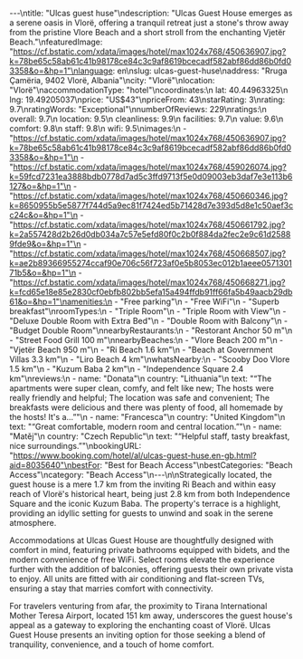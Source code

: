 ---\ntitle: "Ulcas guest huse"\ndescription: "Ulcas Guest House emerges as a serene oasis in Vlorë, offering a tranquil retreat just a stone's throw away from the pristine Vlore Beach and a short stroll from the enchanting Vjetër Beach."\nfeaturedImage: "https://cf.bstatic.com/xdata/images/hotel/max1024x768/450636907.jpg?k=78be65c58ab61c41b98178ce84c3c9af8619bcecadf582abf86dd86b0fd03358&o=&hp=1"\nlanguage: en\nslug: ulcas-guest-huse\naddress: "Rruga Çamëria, 9402 Vlorë, Albania"\ncity: "Vlorë"\nlocation: "Vlorë"\naccommodationType: "hotel"\ncoordinates:\n  lat: 40.44963325\n  lng: 19.49205037\nprice: "US$43"\npriceFrom: 43\nstarRating: 3\nrating: 9.7\nratingWords: "Exceptional"\nnumberOfReviews: 229\nratings:\n  overall: 9.7\n  location: 9.5\n  cleanliness: 9.9\n  facilities: 9.7\n  value: 9.6\n  comfort: 9.8\n  staff: 9.8\n  wifi: 9.5\nimages:\n  - "https://cf.bstatic.com/xdata/images/hotel/max1024x768/450636907.jpg?k=78be65c58ab61c41b98178ce84c3c9af8619bcecadf582abf86dd86b0fd03358&o=&hp=1"\n  - "https://cf.bstatic.com/xdata/images/hotel/max1024x768/459026074.jpg?k=59fcd7231ea3888bdb0778d7ad5c3ffd9713f5e0d09003eb3daf7e3e113b6127&o=&hp=1"\n  - "https://cf.bstatic.com/xdata/images/hotel/max1024x768/450660346.jpg?k=8650955b5e5877f744d5a9ec81f7424ed5b71428d7e393d5d8e1c50aef3cc24c&o=&hp=1"\n  - "https://cf.bstatic.com/xdata/images/hotel/max1024x768/450661792.jpg?k=2a557428d2b26d0db034a7c57e5efd80f0c2b0f884da2fec2e9c61d25889fde9&o=&hp=1"\n  - "https://cf.bstatic.com/xdata/images/hotel/max1024x768/450668507.jpg?k=ae2b89366955274ccaf90e706c56f723af0e5b8053ec012b1aeee057130171b5&o=&hp=1"\n  - "https://cf.bstatic.com/xdata/images/hotel/max1024x768/450668271.jpg?k=fcd65e18e85e2830cf0ebfb802bb5efa15a494ffdb91ff66fa5b49aacb29db61&o=&hp=1"\namenities:\n  - "Free parking"\n  - "Free WiFi"\n  - "Superb breakfast"\nroomTypes:\n  - "Triple Room"\n  - "Triple Room with View"\n  - "Deluxe Double Room with Extra Bed"\n  - "Double Room with Balcony"\n  - "Budget Double Room"\nnearbyRestaurants:\n  - "Restorant Anchor 50 m"\n  - "Street Food Grill 100 m"\nnearbyBeaches:\n  - "Vlore Beach 200 m"\n  - "Vjetër Beach 950 m"\n  - "Ri Beach 1.6 km"\n  - "Beach at Government Villas 3.3 km"\n  - "Liro Beach 4 km"\nwhatsNearby:\n  - "Scooby Doo Vlore 1.5 km"\n  - "Kuzum Baba 2 km"\n  - "Independence Square 2.4 km"\nreviews:\n  - name: "Donata"\n    country: "Lithuania"\n    text: "“The apartments were super clean, comfy, and felt like new;
The hosts were really friendly and helpful;
The location was safe and convenient;
The breakfasts were delicious and there was plenty of food, all homemade by the hosts! It's a...”"\n  - name: "Francesca"\n    country: "United Kingdom"\n    text: "“Great comfortable, modern room and central location.”"\n  - name: "Matěj"\n    country: "Czech Republic"\n    text: "“Helpful staff, tasty breakfast, nice surroundings.”"\nbookingURL: "https://www.booking.com/hotel/al/ulcas-guest-huse.en-gb.html?aid=8035640"\nbestFor: "Best for Beach Access"\nbestCategories: "Beach Access"\ncategory: "Beach Access"\n---\n\nStrategically located, the guest house is a mere 1.7 km from the inviting Ri Beach and within easy reach of Vlorë's historical heart, being just 2.8 km from both Independence Square and the iconic Kuzum Baba. The property's terrace is a highlight, providing an idyllic setting for guests to unwind and soak in the serene atmosphere.

Accommodations at Ulcas Guest House are thoughtfully designed with comfort in mind, featuring private bathrooms equipped with bidets, and the modern convenience of free WiFi. Select rooms elevate the experience further with the addition of balconies, offering guests their own private vista to enjoy. All units are fitted with air conditioning and flat-screen TVs, ensuring a stay that marries comfort with connectivity.

For travelers venturing from afar, the proximity to Tirana International Mother Teresa Airport, located 151 km away, underscores the guest house's appeal as a gateway to exploring the enchanting coast of Vlorë. Ulcas Guest House presents an inviting option for those seeking a blend of tranquility, convenience, and a touch of home comfort.